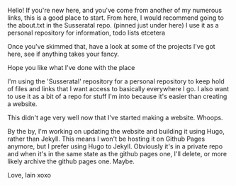 Hello! If you're new here, and you've come from another of my numerous links, this is a good place to start. From here, I would recommend going to the about.txt in the Susseratal repo. (pinned just under here) I use it as a personal repository for information, todo lists etcetera

Once you've skimmed that, have a look at some of the projects I've got here, see if anything takes your fancy. 

Hope you like what I've done with the place

I'm using the 'Susseratal' repository for a personal repository to keep hold of files and links that I want access to basically everywhere I go. I also want to use it as a bit of a repo for stuff I'm into because it's easier than creating a website. 

This didn't age very well now that I've started making a website. Whoops.

By the by, I'm working on updating the website and building it using Hugo, rather than Jekyll. This means I won't be hosting it on Github Pages anymore, but I prefer using Hugo to Jekyll. Obviously it's in a private repo and when it's in the same state as the github pages one, I'll delete, or more likely archive the github pages one. Maybe.

Love, Iain
xoxo
